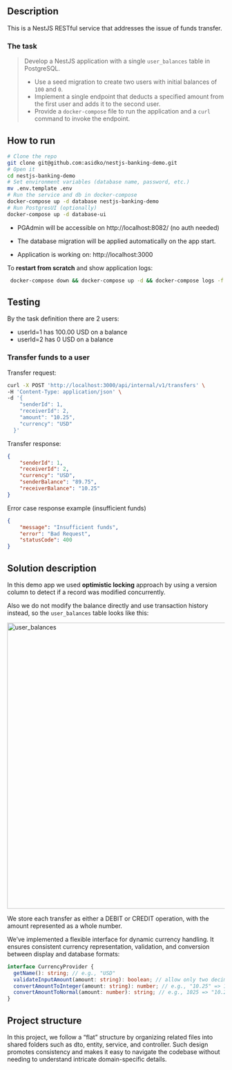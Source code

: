 ## Description

This is a NestJS RESTful service that addresses the issue of funds transfer.

### The task

> Develop a NestJS application with a single `user_balances` table in PostgreSQL.
> 
> - Use a seed migration to create two users with initial balances of `100` and `0`.
> - Implement a single endpoint that deducts a specified amount from the first user and adds it to the second user.
> - Provide a `docker-compose` file to run the application and a `curl` command to invoke the endpoint.

## How to run

```sh
# Clone the repo
git clone git@github.com:asidko/nestjs-banking-demo.git
# Open it
cd nestjs-banking-demo
# Set environment variables (database name, password, etc.)
mv .env.template .env
# Run the service and db in docker-compose
docker-compose up -d database nestjs-banking-demo
# Run PostgresUI (optionally)
docker-compose up -d database-ui
```

* PGAdmin will be accessible on http://localhost:8082/ (no auth needed)

* The database migration will be applied automatically on the app start.

* Application is working on: http://localhost:3000

To **restart from scratch** and show application logs:

```sh
 docker-compose down && docker-compose up -d && docker-compose logs -f nestjs-banking-demo
 ```

## Testing

By the task definition there are 2 users:
* userId=1 has 100.00 USD on a balance
* userId=2 has 0 USD on a balance

### Transfer funds to a user

Transfer request:
```sh
curl -X POST 'http://localhost:3000/api/internal/v1/transfers' \
-H 'Content-Type: application/json' \
-d '{
    "senderId": 1,
    "receiverId": 2,
    "amount": "10.25",
    "currency": "USD"
  }'
```
Transfer response:
```json
{
    "senderId": 1,
    "receiverId": 2,
    "currency": "USD",
    "senderBalance": "89.75",
    "receiverBalance": "10.25"
}
```

Error case response example (insufficient funds)

```json
{
    "message": "Insufficient funds",
    "error": "Bad Request",
    "statusCode": 400
}
```

## Solution description

In this demo app we used **optimistic locking** approach by using a version column to detect if a record was modified concurrently.

Also we do not modify the balance directly and use transaction history instead, so the `user_balances` table looks like this:

<img width="661" alt="user_balances" src="https://github.com/user-attachments/assets/57b11d2e-76cb-453e-a42e-862e21cc7a3b" />

We store each transfer as either a DEBIT or CREDIT operation, with the amount represented as a whole number.

We’ve implemented a flexible interface for dynamic currency handling. It ensures consistent currency representation, validation, and conversion between display and database formats:

```ts
interface CurrencyProvider {
  getName(): string; // e.g., "USD"
  validateInputAmount(amount: string): boolean; // allow only two decimals
  convertAmountToInteger(amount: string): number; // e.g., "10.25" => 1025
  convertAmountToNormal(amount: number): string; // e.g., 1025 => "10.25"
}
```

## Project structure

In this project, we follow a “flat” structure by organizing related files into shared folders such as dto, entity, service, and controller. 
Such design promotes consistency and makes it easy to navigate the codebase without needing to understand intricate domain-specific details.